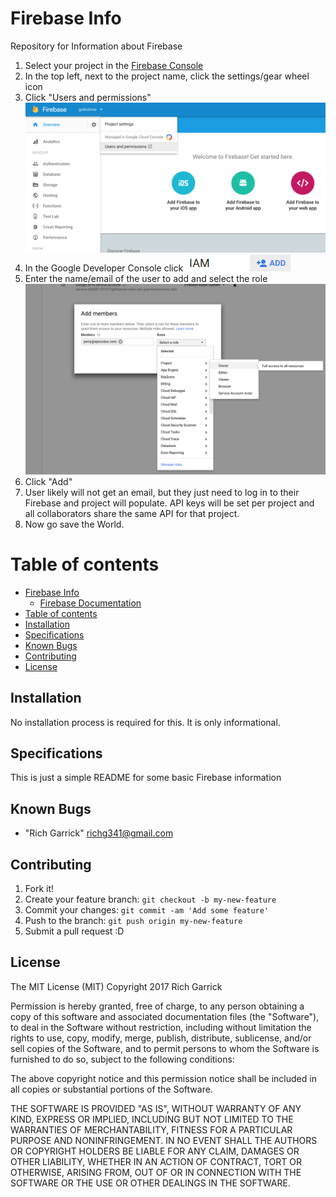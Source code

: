 # Firebase Info

Repository for Information about Firebase

  1.  Select your project in the [Firebase Console](https://firebase.google.com/)
  2.  In the top left, next to the project name, click the settings/gear wheel icon
  3.  Click "Users and permissions" ![firebase main pic](./img/ss01.png)
  4.  In the Google Developer Console click ![firebase pic](./img/firebasepic01.png)
  5.  Enter the name/email of the user to add and select the role ![firebase permission pic](./img/ss02.png)
  6.  Click "Add"
  7.  User likely will not get an email, but they just need to log in to their Firebase and project will populate.  API keys will be set per project and all collaborators share the same API for that project.
  8.  Now go save the World.


Table of contents
=================

  * [Firebase Info](#firebase-info)
    * [Firebase Documentation](https://firebase.google.com/docs/)
  * [Table of contents](#table-of-contents)
  * [Installation](#installation)
  * [Specifications](#specifications)
  * [Known Bugs](#known-bugs)
  * [Contributing](#contributing)
  * [License](#license)


## Installation

No installation process is required for this.  It is only informational.

## Specifications

This is just a simple README for some basic Firebase information

## Known Bugs
* "Rich Garrick" <richg341@gmail.com>

## Contributing

1. Fork it!
2. Create your feature branch: `git checkout -b my-new-feature`
3. Commit your changes: `git commit -am 'Add some feature'`
4. Push to the branch: `git push origin my-new-feature`
5. Submit a pull request :D


## License
The MIT License (MIT)
Copyright 2017 Rich Garrick

Permission is hereby granted, free of charge, to any person obtaining a copy of this software and associated documentation files (the "Software"), to deal in the Software without restriction, including without limitation the rights to use, copy, modify, merge, publish, distribute, sublicense, and/or sell copies of the Software, and to permit persons to whom the Software is furnished to do so, subject to the following conditions:

The above copyright notice and this permission notice shall be included in all copies or substantial portions of the Software.

THE SOFTWARE IS PROVIDED "AS IS", WITHOUT WARRANTY OF ANY KIND, EXPRESS OR IMPLIED, INCLUDING BUT NOT LIMITED TO THE WARRANTIES OF MERCHANTABILITY, FITNESS FOR A PARTICULAR PURPOSE AND NONINFRINGEMENT. IN NO EVENT SHALL THE AUTHORS OR COPYRIGHT HOLDERS BE LIABLE FOR ANY CLAIM, DAMAGES OR OTHER LIABILITY, WHETHER IN AN ACTION OF CONTRACT, TORT OR OTHERWISE, ARISING FROM, OUT OF OR IN CONNECTION WITH THE SOFTWARE OR THE USE OR OTHER DEALINGS IN THE SOFTWARE.
